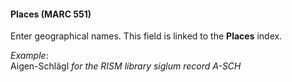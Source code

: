 #### **Places (MARC 551)**

Enter geographical names. This field is linked to the **Places** index. &nbsp;  
  
_Example_:  
Aigen-Schlägl&nbsp;_for the RISM library siglum&nbsp;record A-SCH_